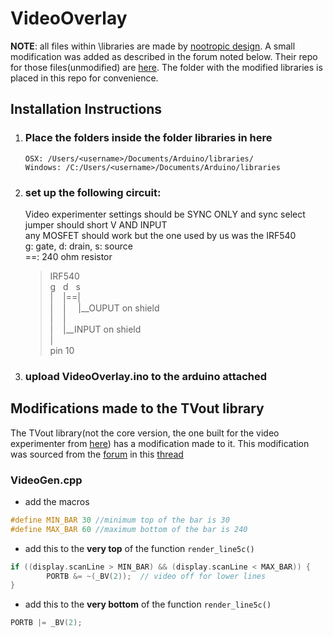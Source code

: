 # VideoOverlay
**NOTE**: all files within \libraries are made by [nootropic design](https://github.com/nootropicdesign). A small modification was added as described in the forum noted below. Their repo for those files(unmodified) are [here](https://github.com/nootropicdesign/arduino-tvout-ve). The folder with the modified libraries is placed in this repo for convenience.

## Installation Instructions
1.  ### Place the folders inside the folder libraries in here

        OSX: /Users/<username>/Documents/Arduino/libraries/
        Windows: /C:/Users/<username>/Documents/Arduino/libraries

2.  ### set up the following circuit:  
    Video experimenter settings should be SYNC ONLY and sync select jumper should short V AND INPUT  
    any MOSFET should work but the one used by us was the IRF540  
    g: gate, d: drain, s: source  
    ==: 240 ohm resistor  
    
    >  
    > IRF540  
    > g&nbsp;&nbsp;&nbsp;d&nbsp;&nbsp;&nbsp;s  
    > |&nbsp;&nbsp;&nbsp;&nbsp;|==|  
    > |&nbsp;&nbsp;&nbsp;&nbsp;|&nbsp;&nbsp;&nbsp;&nbsp; |__OUPUT on shield  
    > |&nbsp;&nbsp;&nbsp;&nbsp;|  
    > |&nbsp;&nbsp;&nbsp;&nbsp;|__INPUT on shield  
    > |  
    > pin 10     

    
3.  ### upload VideoOverlay.ino to the arduino attached

## Modifications made to the TVout library
The TVout library(not the core version, the one built for the video experimenter from [here](https://github.com/nootropicdesign/arduino-tvout-ve)) has a modification made to it. This modification was sourced from the [forum](https://nootropicdesign.com/store/forums/) in this [thread](https://nootropicdesign.com/store/forums/topic/black-letters/)

### VideoGen.cpp
- add the macros
```C
#define MIN_BAR 30 //minimum top of the bar is 30
#define MAX_BAR 60 //maximum bottom of the bar is 240
```
- add this to the **very top** of the function `render_line5c()`
```C
if ((display.scanLine > MIN_BAR) && (display.scanLine < MAX_BAR)) {
        PORTB &= ~(_BV(2));  // video off for lower lines
}
```
- add this to the **very bottom** of the function `render_line5c()`
```C
PORTB |= _BV(2);
```  
